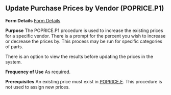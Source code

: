 ## Update Purchase Prices by Vendor (POPRICE.P1)
<PageHeader />

**Form Details**
[Form Details](../POPRICE-P1-1/README.md)

**Purpose**
The POPRICE.P1 procedure is used to increase the existing prices for a
specific vendor. There is a prompt for the percent you wish to increase or
decrease the prices by. This process may be run for specific categories of
parts.

There is an option to view the results before updating the prices in the
system.

**Frequency of Use**
As required.

**Prerequisites**
An existing price must exist in [POPRICE.E](../POPRICE-E/README.md). This procedure is
not used to assign new prices.

<badge text= "Version 8.10.57 " vertical="middle" />

<PageFooter />
